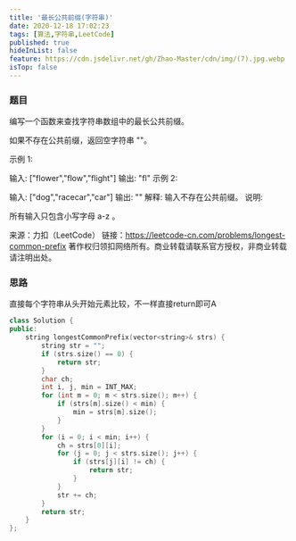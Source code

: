 ```yaml
---
title: '最长公共前缀(字符串)'
date: 2020-12-18 17:02:23
tags: [算法,字符串,LeetCode]
published: true
hideInList: false
feature: https://cdn.jsdelivr.net/gh/Zhao-Master/cdn/img/(7).jpg.webp
isTop: false
---
```

### 题目
编写一个函数来查找字符串数组中的最长公共前缀。

如果不存在公共前缀，返回空字符串 ""。
<!-- more -->
示例 1:

输入: ["flower","flow","flight"]
输出: "fl"
示例 2:

输入: ["dog","racecar","car"]
输出: ""
解释: 输入不存在公共前缀。
说明:

所有输入只包含小写字母 a-z 。

来源：力扣（LeetCode）
链接：https://leetcode-cn.com/problems/longest-common-prefix
著作权归领扣网络所有。商业转载请联系官方授权，非商业转载请注明出处。

### 思路
直接每个字符串从头开始元素比较，不一样直接return即可A
```C++
class Solution {
public:
    string longestCommonPrefix(vector<string>& strs) {
        string str = "";
        if (strs.size() == 0) {
            return str;
        }
        char ch;
        int i, j, min = INT_MAX;
        for (int m = 0; m < strs.size(); m++) {
            if (strs[m].size() < min) {
                min = strs[m].size();
            }
        }
        for (i = 0; i < min; i++) {
            ch = strs[0][i];
            for (j = 0; j < strs.size(); j++) {
                if (strs[j][i] != ch) {
                    return str;
                }
            }
            str += ch;
        }
        return str;
    }
};
```